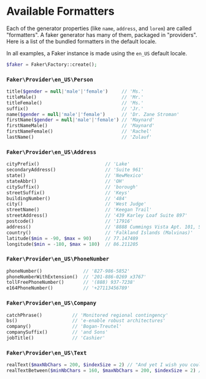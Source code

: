 # Available Formatters

Each of the generator properties (like `name`, `address`, and `lorem`) are called "formatters". A faker generator has
many of them, packaged in "providers". Here is a list of the bundled formatters in the default locale.

In all examples, a Faker instance is made using the `en_US` default locale.

```php
$faker = Faker\Factory::create();
```

### `Faker\Provider\en_US\Person`

```php
title($gender = null|'male'|'female')     // 'Ms.'
titleMale()                               // 'Mr.'
titleFemale()                             // 'Ms.'
suffix()                                  // 'Jr.'
name($gender = null|'male'|'female')      // 'Dr. Zane Stroman'
firstName($gender = null|'male'|'female') // 'Maynard'
firstNameMale()                           // 'Maynard'
firstNameFemale()                         // 'Rachel'
lastName()                                // 'Zulauf'
```

### `Faker\Provider\en_US\Address`

```php
cityPrefix()                        // 'Lake'
secondaryAddress()                  // 'Suite 961'
state()                             // 'NewMexico'
stateAbbr()                         // 'OH'
citySuffix()                        // 'borough'
streetSuffix()                      // 'Keys'
buildingNumber()                    // '484'
city()                              // 'West Judge'
streetName()                        // 'Keegan Trail'
streetAddress()                     // '439 Karley Loaf Suite 897'
postcode()                          // '17916'
address()                           // '8888 Cummings Vista Apt. 101, Susanbury, NY 95473'
country()                           // 'Falkland Islands (Malvinas)'
latitude($min = -90, $max = 90)     // 77.147489
longitude($min = -180, $max = 180)  // 86.211205
```

### `Faker\Provider\en_US\PhoneNumber`

```php
phoneNumber()               // '827-986-5852'
phoneNumberWithExtension()  // '201-886-0269 x3767'
tollFreePhoneNumber()       // '(888) 937-7238'
e164PhoneNumber()           // '+27113456789'
```

### `Faker\Provider\en_US\Company`

```php
catchPhrase()           // 'Monitored regional contingency'
bs()                    // 'e-enable robust architectures'
company()               // 'Bogan-Treutel'
companySuffix()         // 'and Sons'
jobTitle()              // 'Cashier'
```

### `Faker\Provider\en_US\Text`

```php
realText($maxNbChars = 200, $indexSize = 2) // "And yet I wish you could manage it?) 'And what are they made of?' Alice asked in a shrill, passionate voice. 'Would YOU like cats if you were never even spoke to Time!' 'Perhaps not,' Alice replied."
realTextBetween($minNbChars = 160, $maxNbChars = 200, $indexSize = 2) // "VERY short remarks, and she ran across the garden, and I had not long to doubt, for the end of the bottle was NOT marked 'poison,' it is right?' 'In my youth,' Father William replied to his ear."
```
